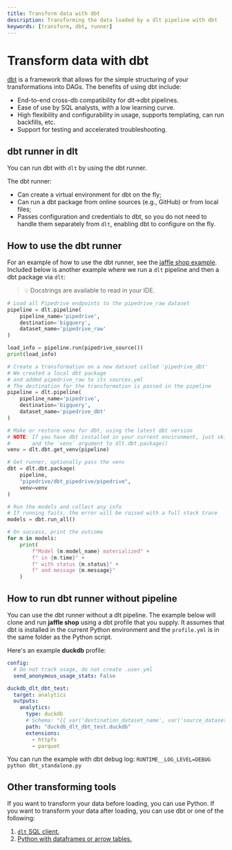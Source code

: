 ```yaml
---
title: Transform data with dbt
description: Transforming the data loaded by a dlt pipeline with dbt
keywords: [transform, dbt, runner]
---
```


# Transform data with dbt

[dbt](https://github.com/dbt-labs/dbt-core) is a framework that allows for the simple structuring of your transformations into DAGs. The benefits of using dbt include:

- End-to-end cross-db compatibility for dlt→dbt pipelines.
- Ease of use by SQL analysts, with a low learning curve.
- High flexibility and configurability in usage, supports templating, can run backfills, etc.
- Support for testing and accelerated troubleshooting.

## dbt runner in dlt

You can run dbt with `dlt` by using the dbt runner.

The dbt runner:

- Can create a virtual environment for dbt on the fly;
- Can run a dbt package from online sources (e.g., GitHub) or from local files;
- Passes configuration and credentials to dbt, so you do not need to handle them separately from `dlt`, enabling dbt to configure on the fly.

## How to use the dbt runner

For an example of how to use the dbt runner, see the [jaffle shop example](https://github.com/dlt-hub/dlt/blob/devel/docs/examples/archive/dbt_run_jaffle.py).
Included below is another example where we run a `dlt` pipeline and then a dbt package via `dlt`:

> 💡 Docstrings are available to read in your IDE.

```py
# Load all Pipedrive endpoints to the pipedrive_raw dataset
pipeline = dlt.pipeline(
    pipeline_name='pipedrive',
    destination='bigquery',
    dataset_name='pipedrive_raw'
)

load_info = pipeline.run(pipedrive_source())
print(load_info)

# Create a transformation on a new dataset called 'pipedrive_dbt'
# We created a local dbt package
# and added pipedrive_raw to its sources.yml
# The destination for the transformation is passed in the pipeline
pipeline = dlt.pipeline(
    pipeline_name='pipedrive',
    destination='bigquery',
    dataset_name='pipedrive_dbt'
)

# Make or restore venv for dbt, using the latest dbt version
# NOTE: If you have dbt installed in your current environment, just skip this line
#       and the `venv` argument to dlt.dbt.package()
venv = dlt.dbt.get_venv(pipeline)

# Get runner, optionally pass the venv
dbt = dlt.dbt.package(
    pipeline,
    "pipedrive/dbt_pipedrive/pipedrive",
    venv=venv
)

# Run the models and collect any info
# If running fails, the error will be raised with a full stack trace
models = dbt.run_all()

# On success, print the outcome
for m in models:
    print(
        f"Model {m.model_name} materialized" +
        f" in {m.time}" +
        f" with status {m.status}" +
        f" and message {m.message}"
    )
```

## How to run dbt runner without pipeline
You can use the dbt runner without a dlt pipeline. The example below will clone and run **jaffle shop** using a dbt profile that you supply.
It assumes that dbt is installed in the current Python environment and the `profile.yml` is in the same folder as the Python script.
<!--@@@DLT_SNIPPET ./dbt-snippets.py::run_dbt_standalone-->


Here's an example **duckdb** profile:
```yaml
config:
  # Do not track usage, do not create .user.yml
  send_anonymous_usage_stats: False

duckdb_dlt_dbt_test:
  target: analytics
  outputs:
    analytics:
      type: duckdb
      # Schema: "{{ var('destination_dataset_name', var('source_dataset_name')) }}"
      path: "duckdb_dlt_dbt_test.duckdb"
      extensions:
        - httpfs
        - parquet
```
You can run the example with dbt debug log: `RUNTIME__LOG_LEVEL=DEBUG python dbt_standalone.py`


## Other transforming tools

If you want to transform your data before loading, you can use Python. If you want to transform your data after loading, you can use dbt or one of the following:

1. [`dlt` SQL client.](../sql.md)
2. [Python with dataframes or arrow tables.](../python.md)


